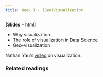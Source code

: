 ```yaml
---
title: Week 3 - (Geo)Visualization
---
```


**[Slides** - [html](../revealjs/intro_esda1.html)**]**

* Why visualization
* The role of visualization in Data Science
* Geo-visualization

Nathan Yau's [video](https://www.youtube.com/watch?v=j8g4_ee27Tk) on
visualization.

### Related readings


